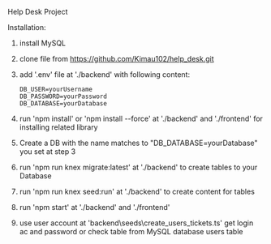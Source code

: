 Help Desk Project

Installation:

1. install MySQL

2. clone file from https://github.com/Kimau102/help_desk.git

3. add '.env' file at './backend' with following content:
    ```
    DB_USER=yourUsername
    DB_PASSWORD=yourPassword
    DB_DATABASE=yourDatabase
    ```
4. run 'npm install' or 'npm install --force' at './backend' and './frontend' for installing related library

5. Create a DB with the name matches to "DB_DATABASE=yourDatabase" you set at step 3

6. run 'npm run knex migrate:latest' at './backend' to create tables to your Database

7. run 'npm run knex seed:run' at './backend' to create content for tables

8. run 'npm start' at './backend' and './frontend'

9. use user account at 'backend\seeds\create_users_tickets.ts' get login ac and password or check table from MySQL database users table
